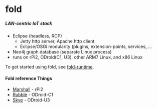 # fold

##### LAN-centric IoT stack

* Eclipse (headless, RCP)
  * Jetty http server, Apache http client
  * Eclipse/OSGi modularity (plugins, extension-points, services, ...
* Neo4j graph database (separate Linux process)
* runs on rPi2, ODroid(C1, U3), other ARM7 Linux, and x86 Linux

To get started using fold, see [fold-runtime](https://github.com/cjdaly/fold-runtime).

#### Fold reference Things

* [Marshall](https://github.com/cjdaly/fold/wiki/fold-Thing-Marshall) - rPi2
* [Rubble](https://github.com/cjdaly/fold/wiki/fold-Thing-Rubble) - ODroid-C1
* [Skye](https://github.com/cjdaly/fold/wiki/fold-Thing-Skye) - ODroid-U3

